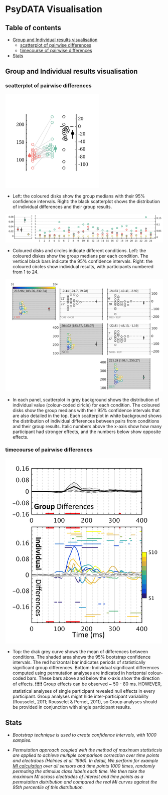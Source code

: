 # PsyDATA Visualisation

## Table of contents ##
- [Group and Individual results visualisation](#group-and-individual-results-visualisation) 
  - [scatterplot of pairwise differences](#scatterplot-of-pairwise-differences)
  - [timecourse of pairwise differences](#timecourse-of-pairwise-differences)
- [Stats](#stats)

## Group and Individual results visualisation ##


### scatterplot of pairwise differences ###

<img src="/scatterplot.png" alt="" width="300">

  - Left: the coloured disks show the group medians with their 95% confidence intervals. Right: the black scatterplot shows the distribution of individual differences and their group results.



<img src="/ss.png" alt="" width="800">

  - Coloured disks and circles indicate different conditions. Left: the coloured diskes show the group medians per each condition. The vertical black bars indicate the 95% confidence intervals. Right: the coloured circles show individual results, with participants numbered from 1 to 24. 
  

<img src="/matrix_comparison.png" alt="" width="600">

  - In each panel, scatterplot in grey background shows the distribution of individual value (colour-coded cirlcle) for each condition. The coloured disks show the group medians with their 95% confidence intervals that are also detailed in the top. Each scatterplot in white background shows the distribution of individual differences between pairs from conditions and their group results. Italic numbers above the x-axis show how many participant had stronger effects, and the numbers below show opposite effects.

### timecourse of pairwise differences ###

<img src="/timecourse_pairwisediff.png" alt="" width="500">

  - Top: the drak grey curve shows the mean of differences between conditions. The shaded area shows the 95% bootstrap confidence intervals. The red horizontal bar indicates periods of statistically significant group differences. Bottom: Individual significant differences computed using permutation analyses are indicated in horizontal colour-coded bars. These bars above and below the x-axis show the direction of effects. ❗️❗️❗️❗️❗️ Group effects can be observed ~ 50 - 80 ms. HOWEVER, statistical analyses of single participant revealed null effects in every participant. Group analyses might hide inter-participant variability (Rousselet, 2011; Rousselet & Pernet, 2011), so Group analyses should be provided in conjunction with single participant results. 


## Stats ##
   - *Bootstrap technique is used to create confidence intervals, with 1000 samples.*

   - *Permutation approach coupled with the method of maximum statisticsis are applied to achieve multiple comparison correction over time points and electrdoes (Holmes et al. 1996). In detail, We perform for example [MI calculation](https://github.com/FeiE/Bubbles) over all sensors and time points 1000 times, randomly permuting the stimulus class labels each time. We then take the maximum MI across electrodes of interest and time points as a permutation distribution and compared the real MI curves against the 95th percentile of this distribution.*
  
